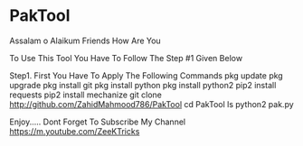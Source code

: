 # PakTool
Assalam o Alaikum Friends
How Are You

To Use This Tool You Have To Follow The Step #1 Given Below

Step1.
First You Have To Apply The Following Commands
pkg update
pkg upgrade
pkg install git
pkg install python
pkg install python2
pip2 install requests
pip2 install mechanize
git clone http://github.com/ZahidMahmood786/PakTool
cd PakTool
ls
python2 pak.py


Enjoy.....
Dont Forget To Subscribe My Channel
https://m.youtube.com/ZeeKTricks
